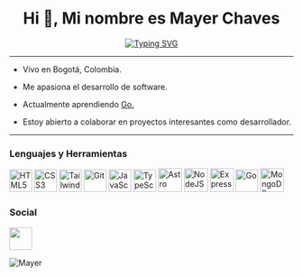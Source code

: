 <h1 align="center">Hi 👋, Mi nombre es Mayer Chaves</h1>
<p align="center">
<a href="https://git.io/typing-svg"><img src="https://readme-typing-svg.demolab.com?font=Fira+Code&duration=2500&pause=340&color=50b7e0&center=true&vCenter=true&width=880&height=80&lines=Desarrollador+Full+Stack+Developer;Aprendiz+y+aventurero+en+busca+de+nuevos+retos" alt="Typing SVG"/></a>
</p>

-----------------------------
- Vivo en Bogotá, Colombia.
  
- Me apasiona el desarrollo de software.

- Actualmente aprendiendo <a href="https://go.dev/">Go.</a>

- Estoy abierto a colaborar en proyectos interesantes como desarrollador.
  
----------------------------
### Lenguajes y Herramientas
<p align="left">
<img src="https://ivanatias.codes/images/html.svg?__frsh_c=72f2929de2bb4557f1cc563b5a6ed836059c0a6a" width="40" height="40" alt="HTML5"/>
<img src="https://ivanatias.codes/images/css.svg?__frsh_c=72f2929de2bb4557f1cc563b5a6ed836059c0a6a" width="40" height="40" alt="CSS3"/>
<img src="https://ivanatias.codes/images/tailwindcss.svg?__frsh_c=72f2929de2bb4557f1cc563b5a6ed836059c0a6a" width="40" height="40" alt="TailwindCSS"/>
<img src="https://ivanatias.codes/images/git.svg?__frsh_c=3e2a7bde05c5e53a3b5e9c46898299f33e740caf" width="40" height="40" alt="Git"/>
<img src="https://ivanatias.codes/images/javascript.svg?__frsh_c=72f2929de2bb4557f1cc563b5a6ed836059c0a6a" width="40" height="40" alt="JavaScript"/>
<img src="https://ivanatias.codes/images/typescript.svg?__frsh_c=3e2a7bde05c5e53a3b5e9c46898299f33e740caf" width="40" height="40" alt="TypeScript"/>
<img src="https://brandonroberts.dev/assets/posts/astro-logo.jpg" width="42" height="42" alt="Astro"/>
<!-- <img src="https://static-00.iconduck.com/assets.00/angular-icon-966x1024-dzl2a826.png" width="40" height="40" alt="Angular"/> -->
<img src="https://raw.githubusercontent.com/danielcranney/readme-generator/main/public/icons/skills/nodejs-colored.svg" width="42" height="42" alt="NodeJS"/>
<img src="https://www.svgrepo.com/show/330398/express.svg" width="42" height="42" alt="Express"/>
<img src="https://upload.wikimedia.org/wikipedia/commons/thumb/2/2d/Go_gopher_favicon.svg/2048px-Go_gopher_favicon.svg.png" width="40" height="40" alt="Go"/>
<img src="https://ivanatias.codes/images/mongodb.svg?__frsh_c=72f2929de2bb4557f1cc563b5a6ed836059c0a6a" width="42" height="42" alt="MongoDB"/>
</p>


### Social
<p align="left"> <a href="https://www.linkedin.com/in/mayer-chaves-90116824b/" target="_blank" rel="noreferrer"><img src="https://upload.wikimedia.org/wikipedia/commons/thumb/8/81/LinkedIn_icon.svg/2048px-LinkedIn_icon.svg.png" width="40" height="40" /></a></p>
<p><img align="center" src="https://github-readme-stats.vercel.app/api/top-langs?username=Mayer-04&theme=algolia&hide_border=true&show_icons=true&locale=en&layout=compact" alt="Mayer"/></p>

